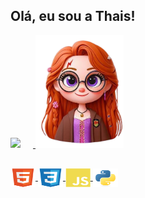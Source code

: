 ## Olá, eu sou a Thais!
 <div>
  <a href="https://github.com/Thais-DN">
  <img height="180em" style="margin-right: 20px;" src="https://github-readme-stats.vercel.app/api/top-langs/?username=Thais-DN&layout=compact&langs_count=7&theme=dark"/>
  <img height="180em" src="https://github.com/Thais-DN/Thais-DN/blob/main/me.png"/>
</div>
 <div style="display: inline_block; margin-top: 30px;">
  <img align="center" alt="Rafa-HTML" height="30" width="40" src="https://raw.githubusercontent.com/devicons/devicon/master/icons/html5/html5-original.svg">
  <img align="center" alt="Rafa-CSS" height="30" width="40" src="https://raw.githubusercontent.com/devicons/devicon/master/icons/css3/css3-original.svg">
  <img align="center" alt="Rafa-Js" height="30" width="40" src="https://raw.githubusercontent.com/devicons/devicon/master/icons/javascript/javascript-plain.svg">
  <img align="center" alt="Rafa-Python" height="30" width="40" src="https://raw.githubusercontent.com/devicons/devicon/master/icons/python/python-original.svg">
<!--   <img align="center" alt="Rafa-React" height="30" width="40" src="https://raw.githubusercontent.com/devicons/devicon/master/icons/react/react-original.svg"> -->
</div>
